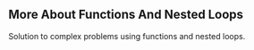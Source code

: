 ## More About Functions And Nested Loops
Solution to complex problems using functions and nested loops.

